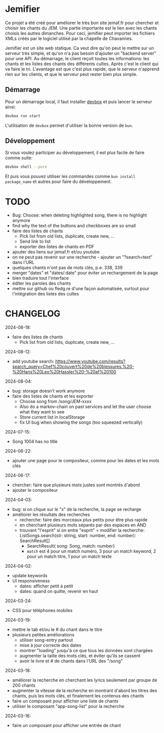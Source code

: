 # Jemifier

Ce projet a été créé pour améliorer le très bon site jemaf.fr pour chercher et choisir les chants du JEM.
Une partie importante est le lien avec les chants choisis les autres dimanches.
Pour ceci, jemifier peut importer les fichiers XMLs créés par le logiciel utilisé par la
chapelle de Chavannes.

Jemifier est un site web statique. 
Ca veut dire qu'on peut le mettre sur un serveur très simple, et qu'on n'a pas besoin d'ajouter un
"backend server" pour une API.
Au démarrage, le client reçoit toutes les informations: les chants et les listes des chants des différents
cultes.
Après c'est le client qui va faire le tri.
L'avantage est que c'est plus rapide, que le serveur n'apprend rien sur les clients, et que le serveur
peut rester bien plus simple.

## Démarrage

Pour un démarrage local, il faut installer [devbox](https://www.jetpack.io/devbox) et puis lancer
le serveur ainsi:

```bash
devbox run start
```

L'utilisation de `devbox` permet d'utiliser la bonne version de `bun`.

## Développement

Si vous voulez participer au développement, il est plus facile de faire comme suite:

```bash
devbox shell --pure
```

Et puis vous pouvez utiliser les commandes comme `bun install package_name` et autres pour
faire du développement.

# TODO

- Bug: Choose: when deleting highlighted song, there is no highlight anymore
- find why the text of the buttons and checkboxes are so small
- faire des listes de chants
  - Pick list from old lists, duplicate, create new, ...
  - Send link to list
  - exporter des listes de chants en PDF
- ajouter des liens sur jemaf.fr et/ou youtube
- on ne peut pas revenir sur une recherche - ajouter un "?search=text" dans l'URL
- quelques chants n'ont pas de mots clés, p.e. 338, 339
- merger "dates" et "dates/:date" pour éviter un rechargement de la page
- bien traduire tout l'interface
- éditer les paroles des chants
- mettre sur github ou fledg.re d'une façon automatisée, surtout pour l'intégration des listes des cultes

# CHANGELOG

2024-08-18:
- faire des listes de chants
  - Pick list from old lists, duplicate, create new, ...

2024-08-12:
- add youtube search: https://www.youtube.com/results?search_query=Chef%20couvert%20de%20blessures.%20-%20Hans%20Leo%20Hassler%20-%20af%20100

2024-08-04:
- bug: storage doesn't work anymore
- faire des listes de chants et les exporter
  - Choose song from /song/JEM-xxxx
  - Also do a markov-chain on past services and let the user choose what they want to see
  - Store current list in localStorage
  - fix UI bug when showing the songs (too squeezed vertically)

2024-07-15:
  - Song 1004 has no title

2024-06-22:
- ajouter une page pour le compositeur, comme pour les dates et les mots clés

2024-06-17:
- chercher: faire que plusieurs mots justes sont montrés d'abord
- ajouter le compositeur

2024-04-03:
- bug: si on clique sur le "x" de la recherche, la page se recharge
- améliorer les résultats des recherches
  - recherche: faire des morceaux plus petits pour être plus rapide
  - en cherchant plusieurs mots séparés par des espaces en AND
  - trouvant "l'esprit" si on entre "esprit"
  = modifier la recherche: ListSongs.search(str: string, start: number, end: number): SearchResult[]
    - SearchResult{ song: Song, match: number}
    - `match` est 4 pour un match numéro, 3 pour un match keyword, 2 pour un match titre, 1 pour un match texte

2024-04-02:
- update keywords
- UI responsiveness
  - dates: afficher petit à petit
  - dates: quand on quitte, revenir en haut

2024-03-24:
- CSS pour téléphones mobiles

2024-03-19:
- mettre le tab et/ou le # du chant dans le titre
- plusieurs petites améliorations
  - utiliser song-entry partout
  - mise à jour correcte des dates
  - montrer "loading" jusqu'à ce que tous les données sont chargées
  - augmenter la taille des mots clés, et éviter qu'ils se cassent
  - avoir le livre et # de chants dans l'URL des "/song"

2024-03-18:
- améliorer la recherche en cherchant les lyrics seulement par groupe de 200 chants
- augmenter la vitesse de la recherche en montrant d'abord les titres des chants, puis les mots clés, et finalement
les contenus des chants
- faire un composant pour afficher une liste de chants
- utiliser le composant "app-song-list" pour la recherche

2024-03-16:
- faire un composant pour afficher une entrée de chant
